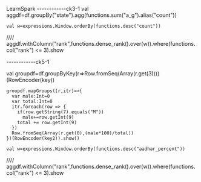 LearnSpark
------------ck3-1
    val aggdf=df.groupBy("state").agg(functions.sum("a_g").alias("count"))


    val w=expressions.Window.orderBy(functions.desc("count"))
////
    aggdf.withColumn("rank",functions.dense_rank().over(w)).where(functions.col("rank") <= 3).show

------------ck5-1

  val groupdf=df.groupByKey(r=>Row.fromSeq(Array(r.get(3))))(RowEncoder(key))


    groupdf.mapGroups((r,itr)=>{
      var male:Int=0
      var total:Int=0
      itr.foreach(row => {
        if(row.getString(7).equals("M"))
          male+=row.getInt(9)
        total += row.getInt(9)
      })
      Row.fromSeq(Array(r.get(0),(male*100)/total))
    })(RowEncoder(key2)).show()

    val w=expressions.Window.orderBy(functions.desc("aadhar_percent"))
////
    aggdf.withColumn("rank",functions.dense_rank().over(w)).where(functions.col("rank") <= 3).show
